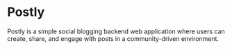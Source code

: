 # Postly
Postly is a simple social blogging backend web application where users can create, share, and engage with posts in a community-driven environment.
